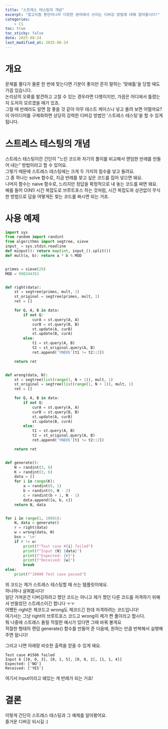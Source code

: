 ```yaml
---
title: "스트레스 테스팅의 개념"
excerpt: "알고리즘 뿐만아니라 다양한 분야에서 쓰이는 디버깅 방법에 대해 알아봅시다!"
categories:
    - CS
toc: true
toc_sticky: false
date: 2025-08-24
last_modified_at: 2025-08-24
---
```


# 개요
문제를 풀다가 물론 한 번에 맞는다면 기분이 좋지만 흔히 말하는 '맞왜틀'을 당할 때도 가끔 있습니다.  
논리상의 오류를 발견하고 고칠 수 있는 경우라면 다행이지만, 가끔은 어디에서 틀렸는지 도저히 모르겠을 때가 있죠.  
그럴 때 반례라도 알면 참 좋을 것 같아 아무 테스트 케이스나 넣고 돌려 보면 어떨까요?  
이 아이디어를 구체화하면 상당히 강력한 디버깅 방법인 '스트레스 테스팅'을 할 수 있게 됩니다.  

# 스트레스 테스팅의 개념
스트레스 테스팅이란 간단히 "느린 코드와 자기의 풀이를 비교해서 랜덤한 반례를 만들어 내는" 방법이라고 할 수 있어요.  
그렇기 때문에 스트레스 테스팅에는 크게 두 가지의 힘수를 넣고 돌려요.  
그 중 하나는 solve 함수로, 지금 반례를 찾고 싶은 코드를 집어 넣으면 돼요.  
나머지 함수는 naive 함수로, 느리지만 정답을 확정적으로 내 놓는 코드를 짜면 돼요.  
예를 들어 O(N!) 시간 복잡도로 브루트포스 하는 것처럼, 시간 복잡도와 상관없이 무식한 방법으로 답을 어떻게든 찾는 코드를 짜시면 되는 거죠.  

# 사용 예제
```py
import sys
from random import randint
from algorithms import segtree, sieve
input_ = sys.stdin.readline
def minput(): return map(int, input_().split())
def mult(a, b): return a * b % MOD


primes = sieve(29)
MOD = 998244353


def right(data):
    st = segtree(primes, mult, 1)
    st_original = segtree(primes, mult, 1)
    ret = []

    for Q, A, B in data:
        if not Q:
            curA = st.query(A, A)
            curB = st.query(B, B)
            st.update(A, curB)
            st.update(B, curA)
        else:
            t1 = st.query(A, B)
            t2 = st_original.query(A, B)
            ret.append('YNEOS'[t1 != t2::2])

    return ret


def wrong(data, N):
    st = segtree(list(range(1, N + 1)), mult, 1)
    st_original = segtree(list(range(1, N + 1)), mult, 1)
    ret = []

    for Q, A, B in data:
        if not Q:
            curA = st.query(A, A)
            curB = st.query(B, B)
            st.update(A, curB)
            st.update(B, curA)
        else:
            t1 = st.query(A, B)
            t2 = st_original.query(A, B)
            ret.append('YNEOS'[t1 != t2::2])

    return ret


def generate():
    N = randint(3, 6)
    K = randint(3, 6)
    data = []
    for i in range(K):
        a = randint(0, 1)
        b = randint(0, N - 2)
        c = randint(b + 1, N - 1)
        data.append([a, b, c])
    return N, data


for i in range(1, 10001):
    N, data = generate()
    r = right(data)
    w = wrong(data, N)
    bsn = '\n'
    if r != w:
        print(f"Test case #{i} failed")
        print(f"Input {N} {data}")
        print(f"Expected: {r}")
        print(f"Received: {w}")
        break
else:
    print(f"10000 Test case passed")

```
위 코드는 제가 스트레스 테스팅할 때 쓰는 템플릿이에요.  
하나하나 살펴봅시다!  
일단 가져온건 디버깅하려고 짰던 코드는 아니고 제가 짰던 다른 코드를 저격하기 위해서 만들었던 스트레스이긴 합니다 ㅜㅜ  
어쨌든 right은 제코드고 wrong도 제코드긴 한데 저격하려는 코드입니다!  
여기서는 그냥 right이 브루트포스 코드고 wrong이 제가 짠 풀이라고 합시다.  
뭐 나중에 스트레스 돌릴 적절한 예시가 있다면 그때 바꿔 볼게요  
적절한 형태의 랜덤 generate() 함수를 만들어 준 다음에, 원하는 만큼 반복해서 실행해주면 됩니다!  
  
그리고 나면 아래랑 비슷한 출력을 얻을 수 있게 돼요.
```
Test case #1506 failed
Input 6 [[0, 0, 3], [0, 1, 5], [0, 0, 2], [1, 1, 4]]
Expected: ['NO']
Received: ['YES']
```
여기서 Input이라고 돼있는 게 반례가 되는 거죠!

# 결론
이렇게 간단히 스트레스 테스팅과 그 예제를 알아봤어요.  
즐거운 디버깅 되시길 :)
